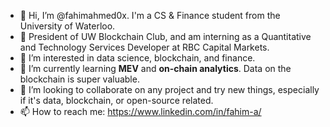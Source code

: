 - 👋 Hi, I’m @fahimahmed0x. I'm a CS & Finance student from the University of Waterloo.
- 💼 President of UW Blockchain Club, and am interning as a Quantitative and Technology Services Developer at RBC Capital Markets.
- 👀 I’m interested in data science, blockchain, and finance.
- 🌱 I’m currently learning **MEV** and **on-chain analytics**. Data on the blockchain is super valuable.
- 💞️ I’m looking to collaborate on any project and try new things, especially if it's data, blockchain, or open-source related.
- 📫 How to reach me: https://www.linkedin.com/in/fahim-a/

<!---
fahimahmed0x/fahimahmed0x is a ✨ special ✨ repository because its `README.md` (this file) appears on your GitHub profile.
You can click the Preview link to take a look at your changes.
--->
